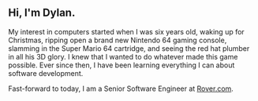 ## Hi, I'm Dylan.

My interest in computers started when I was six years old, waking up for Christmas, ripping open a brand new Nintendo 64 gaming console, slamming in the Super Mario 64 cartridge, and seeing the red hat plumber in all his 3D glory. I knew that I wanted to do whatever made this game possible. Ever since then, I have been learning everything I can about software development.

Fast-forward to today, I am a Senior Software Engineer at [Rover.com](https://rover.com).
